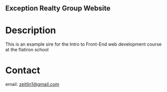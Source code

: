 ## Exception Realty Group Website

# Description

This is an example sire for the Intro to Front-End web development course at the flatiron school

# Contact

email: zeitlin1@gmail.com

